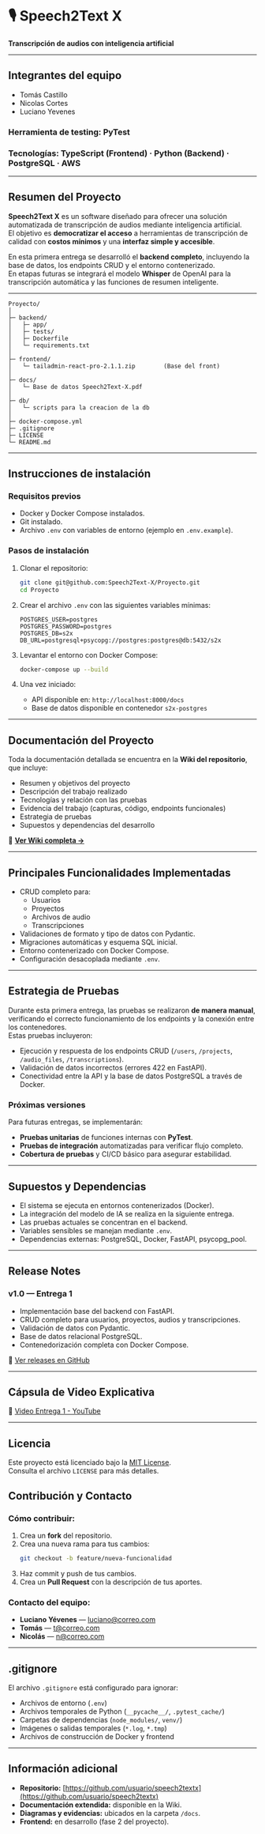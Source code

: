 # 🎙️ Speech2Text X
**Transcripción de audios con inteligencia artificial**

---

## Integrantes del equipo
- Tomás Castillo
- Nicolas Cortes
- Luciano Yevenes

### **Herramienta de testing:** PyTest  
### **Tecnologías:** TypeScript (Frontend) · Python (Backend) · PostgreSQL · AWS
---

## Resumen del Proyecto
**Speech2Text X** es un software diseñado para ofrecer una solución automatizada de transcripción de audios mediante inteligencia artificial.  
El objetivo es **democratizar el acceso** a herramientas de transcripción de calidad con **costos mínimos** y una **interfaz simple y accesible**.

En esta primera entrega se desarrolló el **backend completo**, incluyendo la base de datos, los endpoints CRUD y el entorno contenerizado.  
En etapas futuras se integrará el modelo **Whisper** de OpenAI para la transcripción automática y las funciones de resumen inteligente.

---

```
Proyecto/
│
├─ backend/
│   ├─ app/
│   ├─ tests/
│   ├─ Dockerfile
│   └─ requirements.txt
│
├─ frontend/
│   └─ tailadmin-react-pro-2.1.1.zip        (Base del front)
│
├─ docs/
│   └─ Base de datos Speech2Text-X.pdf
│
├─ db/
│   └─ scripts para la creacion de la db
│
├─ docker-compose.yml
├─ .gitignore
├─ LICENSE
└─ README.md
```

---

## Instrucciones de instalación
### Requisitos previos
- Docker y Docker Compose instalados.
- Git instalado.
- Archivo `.env` con variables de entorno (ejemplo en `.env.example`).

### Pasos de instalación
1. Clonar el repositorio:
   ```bash
   git clone git@github.com:Speech2Text-X/Proyecto.git
   cd Proyecto
   ```

2. Crear el archivo `.env` con las siguientes variables mínimas:
   ```env
   POSTGRES_USER=postgres
   POSTGRES_PASSWORD=postgres
   POSTGRES_DB=s2x
   DB_URL=postgresql+psycopg://postgres:postgres@db:5432/s2x
   ```

3. Levantar el entorno con Docker Compose:
   ```bash
   docker-compose up --build
   ```

4. Una vez iniciado:
    - API disponible en: `http://localhost:8000/docs`
    - Base de datos disponible en contenedor `s2x-postgres`

---

## Documentación del Proyecto
Toda la documentación detallada se encuentra en la **Wiki del repositorio**, que incluye:
- Resumen y objetivos del proyecto
- Descripción del trabajo realizado
- Tecnologías y relación con las pruebas
- Evidencia del trabajo (capturas, código, endpoints funcionales)
- Estrategia de pruebas
- Supuestos y dependencias del desarrollo

📖 **[Ver Wiki completa →](https://github.com/Speech2Text-X/Proyecto/wiki)**

---

## Principales Funcionalidades Implementadas

- CRUD completo para:
    - Usuarios
    - Proyectos
    - Archivos de audio
    - Transcripciones
- Validaciones de formato y tipo de datos con Pydantic.
- Migraciones automáticas y esquema SQL inicial.
- Entorno contenerizado con Docker Compose.
- Configuración desacoplada mediante `.env`.

---

## Estrategia de Pruebas

Durante esta primera entrega, las pruebas se realizaron **de manera manual**, verificando el correcto funcionamiento de los endpoints y la conexión entre los contenedores.  
Estas pruebas incluyeron:
- Ejecución y respuesta de los endpoints CRUD (`/users`, `/projects`, `/audio_files`, `/transcriptions`).
- Validación de datos incorrectos (errores 422 en FastAPI).
- Conectividad entre la API y la base de datos PostgreSQL a través de Docker.

### Próximas versiones
Para futuras entregas, se implementarán:
- **Pruebas unitarias** de funciones internas con **PyTest**.
- **Pruebas de integración** automatizadas para verificar flujo completo.
- **Cobertura de pruebas** y CI/CD básico para asegurar estabilidad.

---

## Supuestos y Dependencias

- El sistema se ejecuta en entornos contenerizados (Docker).
- La integración del modelo de IA se realiza en la siguiente entrega.
- Las pruebas actuales se concentran en el backend.
- Variables sensibles se manejan mediante `.env`.
- Dependencias externas: PostgreSQL, Docker, FastAPI, psycopg_pool.

---

## Release Notes

### v1.0 — Entrega 1
- Implementación base del backend con FastAPI.
- CRUD completo para usuarios, proyectos, audios y transcripciones.
- Validación de datos con Pydantic.
- Base de datos relacional PostgreSQL.
- Contenedorización completa con Docker Compose.

📌 [Ver releases en GitHub](https://github.com/usuario/speech2textx/releases)

---

## Cápsula de Video Explicativa
🔗 [Video Entrega 1 - YouTube](https://youtu.be/MEkOMKmbDxs)

---

## Licencia

Este proyecto está licenciado bajo la [MIT License](./LICENSE).  
Consulta el archivo `LICENSE` para más detalles.

## Contribución y Contacto

### Cómo contribuir:
1. Crea un **fork** del repositorio.
2. Crea una nueva rama para tus cambios:
   ```bash
   git checkout -b feature/nueva-funcionalidad
   ```
3. Haz commit y push de tus cambios.
4. Crea un **Pull Request** con la descripción de tus aportes.

### Contacto del equipo:
- **Luciano Yévenes** — luciano@correo.com
- **Tomás** — t@correo.com
- **Nicolás** — n@correo.com

---

## .gitignore
El archivo `.gitignore` está configurado para ignorar:
- Archivos de entorno (`.env`)
- Archivos temporales de Python (`__pycache__/`, `.pytest_cache/`)
- Carpetas de dependencias (`node_modules/`, `venv/`)
- Imágenes o salidas temporales (`*.log`, `*.tmp`)
- Archivos de construcción de Docker y frontend

---

## Información adicional

- **Repositorio:** [https://github.com/usuario/speech2textx](https://github.com/usuario/speech2textx)
- **Documentación extendida:** disponible en la Wiki.
- **Diagramas y evidencias:** ubicados en la carpeta `/docs`.
- **Frontend:** en desarrollo (fase 2 del proyecto).
